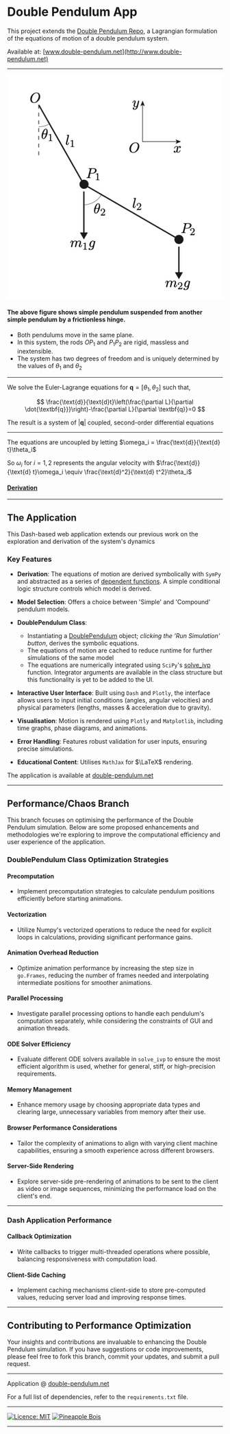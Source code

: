 # Double Pendulum App

This project extends the [Double Pendulum Repo](https://github.com/pineapple-bois/Double_Pendulum), a Lagrangian formulation of the equations of motion of a double pendulum system. 

Available at:
[www.double-pendulum.net](http://www.double-pendulum.net)

----

![img](assets/Double_Pendulum.png)

#### The above figure shows simple pendulum suspended from another simple pendulum by a frictionless hinge. 
- Both pendulums move in the same plane. 
- In this system, the rods $OP_1$ and $P_1P_2$ are rigid, massless and inextensible.
- The system has two degrees of freedom and is uniquely determined by the values of $\theta_1$ and $\theta_2$

----

We solve the Euler-Lagrange equations for $\textbf{q} = [\theta_1, \theta_2]$ such that, 

$$
\frac{\text{d}}{\text{d}t}\left(\frac{\partial L}{\partial \dot{\textbf{q}}}\right)-\frac{\partial L}{\partial \textbf{q}}=0
$$

The result is a system of $|\textbf{q}|$ coupled, second-order differential equations

----

The equations are uncoupled by letting $\omega_i = \frac{\text{d}}{\text{d} t}\theta_i$

So $\omega_i$ for $i=1,2$ represents the angular velocity with $\frac{\text{d}}{\text{d} t}\omega_i \equiv \frac{\text{d}^2}{\text{d} t^2}\theta_i$

#### [Derivation](https://github.com/pineapple-bois/Double_Pendulum/blob/master/Derivation.ipynb)

----

## The Application

This Dash-based web application extends our previous work on the exploration and derivation of the system's dynamics

### Key Features

- **Derivation**: The equations of motion are derived symbolically with `SymPy` and abstracted as a series of [dependent functions](https://github.com/pineapple-bois/Double_Pendulum_App/blob/main/Functions.py). A simple conditional logic structure controls which model is derived.
- **Model Selection**: Offers a choice between 'Simple' and 'Compound' pendulum models.
- **DoublePendulum Class**: 
    - Instantiating a [DoublePendulum](https://github.com/pineapple-bois/Double_Pendulum_App/blob/main/DoublePendulum.py) object; *clicking the 'Run Simulation' button*, derives the symbolic equations.
    - The equations of motion are cached to reduce runtime for further simulations of the same model
    - The equations are numerically integrated using `SciPy`'s [solve_ivp](https://docs.scipy.org/doc/scipy/reference/generated/scipy.integrate.solve_ivp.html) function. Integrator arguments are available in the class structure but this functionality is yet to be added to the UI.
- **Interactive User Interface**: Built using `Dash` and `Plotly`, the interface allows users to input initial conditions (angles, angular velocities) and physical parameters (lengths, masses & acceleration due to gravity).

- **Visualisation**: Motion is rendered using `Plotly` and `Matplotlib`, including time graphs, phase diagrams, and animations.
- **Error Handling**: Features robust validation for user inputs, ensuring precise simulations.
- **Educational Content**: Utilises `MathJax` for $\LaTeX$ rendering.

The application is available at [double-pendulum.net](http://www.double-pendulum.net)

----

## Performance/Chaos Branch

This branch focuses on optimising the performance of the Double Pendulum simulation. Below are some proposed enhancements and methodologies we're exploring to improve the computational efficiency and user experience of the application.

### DoublePendulum Class Optimization Strategies

#### Precomputation
- Implement precomputation strategies to calculate pendulum positions efficiently before starting animations.

#### Vectorization
- Utilize Numpy's vectorized operations to reduce the need for explicit loops in calculations, providing significant performance gains.

#### Animation Overhead Reduction
- Optimize animation performance by increasing the step size in `go.Frames`, reducing the number of frames needed and interpolating intermediate positions for smoother animations.

#### Parallel Processing
- Investigate parallel processing options to handle each pendulum's computation separately, while considering the constraints of GUI and animation threads.

#### ODE Solver Efficiency
- Evaluate different ODE solvers available in `solve_ivp` to ensure the most efficient algorithm is used, whether for general, stiff, or high-precision requirements.

#### Memory Management
- Enhance memory usage by choosing appropriate data types and clearing large, unnecessary variables from memory after their use.

#### Browser Performance Considerations
- Tailor the complexity of animations to align with varying client machine capabilities, ensuring a smooth experience across different browsers.

#### Server-Side Rendering
- Explore server-side pre-rendering of animations to be sent to the client as video or image sequences, minimizing the performance load on the client's end.

----

### Dash Application Performance

#### Callback Optimization
- Write callbacks to trigger multi-threaded operations where possible, balancing responsiveness with computation load.

#### Client-Side Caching
- Implement caching mechanisms client-side to store pre-computed values, reducing server load and improving response times.

----

## Contributing to Performance Optimization

Your insights and contributions are invaluable to enhancing the Double Pendulum simulation. If you have suggestions or code improvements, please feel free to fork this branch, commit your updates, and submit a pull request.

----

Application @ [double-pendulum.net](http://www.double-pendulum.net)

For a full list of dependencies, refer to the `requirements.txt` file.

----

[![Licence: MIT](https://img.shields.io/badge/Licence-MIT-yellow.svg)](LICENSE.md) [![Pineapple Bois](https://img.shields.io/badge/Website-Pineapple_Bois-5087B2.svg?style=flat&logo=telegram)](https://pineapple-bois.github.io)

----
